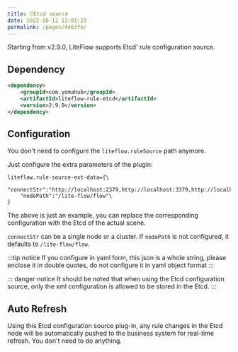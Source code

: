 ```yaml
---
title: 🗄Etcd source
date: 2022-10-12 12:01:23
permalink: /pages/4463fb/
---
```


Starting from v2.9.0, LiteFlow supports Etcd' rule configuration source.

## Dependency

```xml
<dependency>
    <groupId>com.yomahub</groupId>
    <artifactId>liteflow-rule-etcd</artifactId>
    <version>2.9.0</version>
</dependency>
```

## Configuration

You don't need to configure the `liteflow.ruleSource` path anymore.

Just configure the extra parameters of the plugin:

```properties
liteflow.rule-source-ext-data={\
    "connectStr":"http://localhost:2379,http://localhost:3379,http://localhost:4379",\
    "nodePath":"/lite-flow/flow"\
}
```

The above is just an example, you can replace the corresponding configuration with the Etcd of the actual scene.

`connectStr` can be a single node or a cluster. If `nodePath` is not configured, it defaults to `/lite-flow/flow`.

:::tip notice
If you configure in yaml form, this json is a whole string, please enclose it in double quotes, do not configure it in yaml object format
:::

::: danger notice
It should be noted that when using the Etcd configuration source, only the xml configuration is allowed to be stored in the Etcd.
:::

## Auto Refresh

Using this Etcd configuration source plug-in, any rule changes in the Etcd node will be automatically pushed to the business system for real-time refresh. You don't need to do anything.